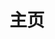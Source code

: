 ---
home: true
bgImage: test2.gif
layout: BlogHome
icon: home
title: 主页
#heroImage: /logo.png
heroText: false
tagline:  
heroFullScreen: true
projects:
  - icon: /logo.png
    name: Index
    desc: 个人主页
    link: http://www.aiyin.xyz

  - icon: link
    name: LinkedIn
    desc: 领英个人主页
    link: https://www.linkedin.cn/in/junkuiqiu

  - icon: /leetcode.jpg
    name: leetcodeLink
    desc: 力扣个人主页
    link: https://leetcode.cn/u/aiyin-v/

footer: '<a href="/about/About">关于网站</a>'
---
